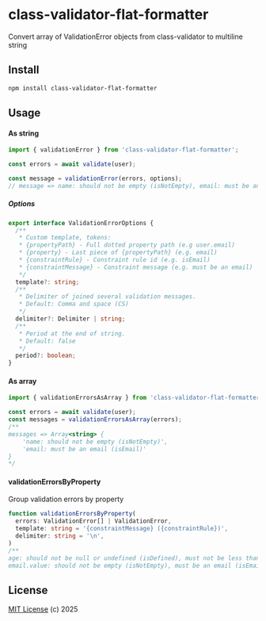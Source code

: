 # class-validator-flat-formatter

Convert array of ValidationError objects from class-validator to multiline string

## Install

```sh
npm install class-validator-flat-formatter
```

## Usage

#### As string

```ts
import { validationError } from 'class-validator-flat-formatter';

const errors = await validate(user);

const message = validationError(errors, options);
// message => name: should not be empty (isNotEmpty), email: must be an email (isEmail)
```

##### Options

```ts
export interface ValidationErrorOptions {
  /**
   * Custom template, tokens:
   * {propertyPath} - Full dotted property path (e.g user.email)
   * {property} - Last piece of {propertyPath} (e.g. email)
   * {constraintRule} - Constraint rule id (e.g. isEmail)
   * {constraintMessage} - Constraint message (e.g. must be an email)
   */
  template?: string;
  /**
   * Delimiter of joined several validation messages.
   * Default: Comma and space (CS)
   */
  delimiter?: Delimiter | string;
  /**
   * Period at the end of string.
   * Default: false
   */
  period?: boolean;
}
```

#### As array

```ts
import { validationErrorsAsArray } from 'class-validator-flat-formatter';

const errors = await validate(user);
const messages = validationErrorsAsArray(errors);
/** 
messages => Array<string> {
    'name: should not be empty (isNotEmpty)',
    'email: must be an email (isEmail)'
}
*/
```

#### validationErrorsByProperty

Group validation errors by property

```ts
function validationErrorsByProperty(
  errors: ValidationError[] | ValidationError,
  template: string = '{constraintMessage} ({constraintRule})',
  delimiter: string = '\n',
)
/**
age: should not be null or undefined (isDefined), must not be less than 18 (min)
email.value: should not be empty (isNotEmpty), must be an email (isEmail)
```

## License

[MIT License](https://opensource.org/licenses/MIT) (c) 2025
